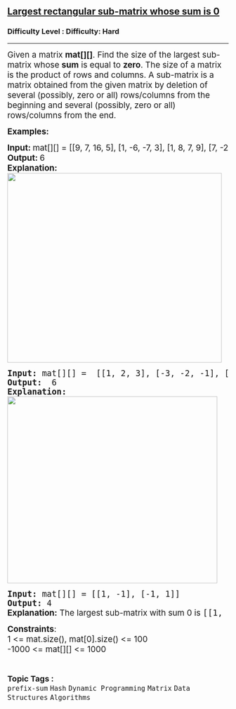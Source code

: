 <h2><a href="https://www.geeksforgeeks.org/problems/largest-rectangular-sub-matrix-whose-sum-is-0/1?itm_source=geeksforgeeks&itm_medium=article&itm_campaign=practice_card">Largest rectangular sub-matrix whose sum is 0</a></h2><h3>Difficulty Level : Difficulty: Hard</h3><hr><div class="problems_problem_content__Xm_eO"><p><span style="font-size: 14pt;">Given a matrix <strong>mat[][]</strong>. Find the size of the largest sub-matrix whose <strong>sum</strong> is equal to <strong>zero</strong>. The size of a matrix is the product of rows and columns. A sub-matrix is a matrix obtained from the given matrix by deletion of several (possibly, zero or all) rows/columns from the beginning and several (possibly, zero or all) rows/columns from the end.</span></p>
<p><span style="font-size: 14pt;"><strong>Examples:</strong></span></p>
<pre><span style="font-size: 14pt;"><span style="font-family: -apple-system, BlinkMacSystemFont, 'Segoe UI', Roboto, Oxygen, Ubuntu, Cantarell, 'Open Sans', 'Helvetica Neue', sans-serif;"><span style="font-family: -apple-system, BlinkMacSystemFont, Segoe UI, Roboto, Oxygen, Ubuntu, Cantarell, Open Sans, Helvetica Neue, sans-serif;"><strong>Input: </strong>mat[][] = [[9, 7, 16, 5], [1, -6, -7, 3], [1, 8, 7, 9], [7, -2, 0, 10]] <strong>
Output: </strong>6<strong>
Explanation: <br></strong></span></span><img src="https://media.geeksforgeeks.org/img-practice/prod/addEditProblem/710026/Web/Other/blobid0_1736762643.png" alt="" width="488" height="432"></span></pre>
<pre style="font-weight: 400;"><span style="font-size: 14pt;"><strong>Input: </strong>mat[][] =  [[1, 2, 3], [-3, -2, -1], [1, 7, 5]]
<strong>Output:</strong>  6
<strong>Explanation:<br></strong><img src="https://media.geeksforgeeks.org/img-practice/prod/addEditProblem/710026/Web/Other/blobid1_1736762643.png" alt="" width="478" height="426"></span></pre>
<pre><span style="font-size: 14pt;"><strong>Input:</strong> mat[][] = [[1, -1], [-1, 1]]
<strong>Output:</strong> 4<br><strong style="font-family: -apple-system, BlinkMacSystemFont, 'Segoe UI', Roboto, Oxygen, Ubuntu, Cantarell, 'Open Sans', 'Helvetica Neue', sans-serif;">Explanation:</strong><span style="font-family: -apple-system, BlinkMacSystemFont, 'Segoe UI', Roboto, Oxygen, Ubuntu, Cantarell, 'Open Sans', 'Helvetica Neue', sans-serif;"> The largest sub-matrix with sum 0 is </span>[[1, -1], [-1, 1]].</span></pre>
<p><span style="font-size: 14pt;"><strong>Constraints</strong>:<br>1 &lt;= mat.size(), mat[0].size() &lt;= 100<br>-1000 &lt;= mat[][] &lt;= 1000</span></p></div><br><p><span style=font-size:18px><strong>Topic Tags : </strong><br><code>prefix-sum</code>&nbsp;<code>Hash</code>&nbsp;<code>Dynamic Programming</code>&nbsp;<code>Matrix</code>&nbsp;<code>Data Structures</code>&nbsp;<code>Algorithms</code>&nbsp;
